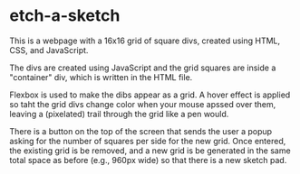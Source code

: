 # etch-a-sketch
This is a webpage with a 16x16 grid of square divs, created using HTML, CSS, and JavaScript.

The divs are created using JavaScript and the grid squares are inside a "container" div, which is written in the HTML file.

Flexbox is used to make the dibs appear as a grid.
A hover effect is applied so taht the grid divs change color when your mouse apssed over them, leaving a (pixelated) trail through the grid like a pen would.

There is a button on the top of the screen that sends the user a popup asking for the number of squares per side for the new grid. Once entered, the existing grid is be removed, and a new grid is be generated in the same total space as before (e.g., 960px wide) so that there is a new sketch pad.